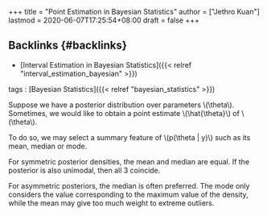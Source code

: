 +++
title = "Point Estimation in Bayesian Statistics"
author = ["Jethro Kuan"]
lastmod = 2020-06-07T17:25:54+08:00
draft = false
+++

## Backlinks {#backlinks}

- [Interval Estimation in Bayesian Statistics]({{< relref "interval_estimation_bayesian" >}})

tags
: [Bayesian Statistics]({{< relref "bayesian_statistics" >}})

Suppose we have a posterior distribution over parameters \\(\theta\\).
Sometimes, we would like to obtain a point estimate \\(\hat{\theta}\\) of
\\(\theta\\).

To do so, we may select a summary feature of \\(p(\theta | y)\\) such as
its mean, median or mode.

For symmetric posterior densities, the mean and median are equal. If
the posterior is also unimodal, then all 3 coincide.

For asymmetric posteriors, the median is often preferred. The mode
only considers the value corresponding to the maximum value of the
density, while the mean may give too much weight to extreme outliers.
